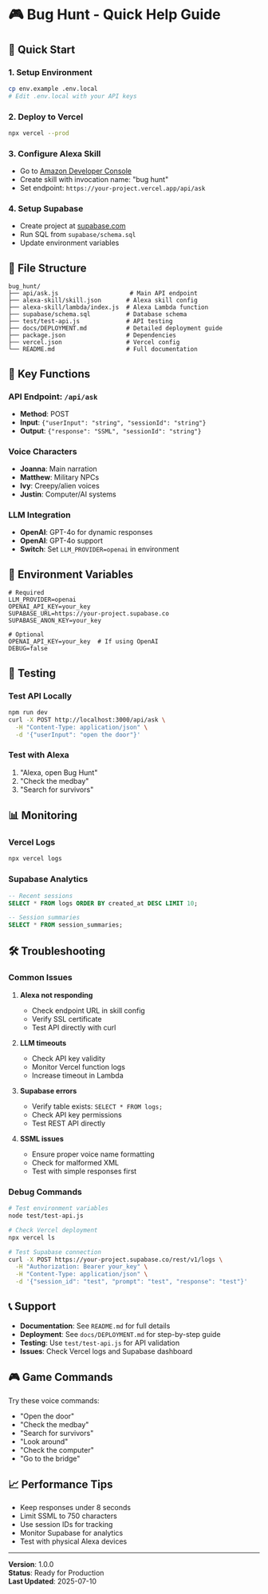 # 🎮 Bug Hunt - Quick Help Guide

## 🚀 Quick Start

### 1. Setup Environment
```bash
cp env.example .env.local
# Edit .env.local with your API keys
```

### 2. Deploy to Vercel
```bash
npx vercel --prod
```

### 3. Configure Alexa Skill
- Go to [Amazon Developer Console](https://developer.amazon.com/alexa)
- Create skill with invocation name: "bug hunt"
- Set endpoint: `https://your-project.vercel.app/api/ask`

### 4. Setup Supabase
- Create project at [supabase.com](https://supabase.com)
- Run SQL from `supabase/schema.sql`
- Update environment variables

## 📁 File Structure

```
bug_hunt/
├── api/ask.js                    # Main API endpoint
├── alexa-skill/skill.json       # Alexa skill config
├── alexa-skill/lambda/index.js  # Alexa Lambda function
├── supabase/schema.sql          # Database schema
├── test/test-api.js             # API testing
├── docs/DEPLOYMENT.md           # Detailed deployment guide
├── package.json                 # Dependencies
├── vercel.json                  # Vercel config
└── README.md                    # Full documentation
```

## 🎯 Key Functions

### API Endpoint: `/api/ask`
- **Method**: POST
- **Input**: `{"userInput": "string", "sessionId": "string"}`
- **Output**: `{"response": "SSML", "sessionId": "string"}`

### Voice Characters
- **Joanna**: Main narration
- **Matthew**: Military NPCs
- **Ivy**: Creepy/alien voices
- **Justin**: Computer/AI systems

### LLM Integration
- **OpenAI**: GPT-4o for dynamic responses
- **OpenAI**: GPT-4o support
- **Switch**: Set `LLM_PROVIDER=openai` in environment

## 🔧 Environment Variables

```env
# Required
LLM_PROVIDER=openai
OPENAI_API_KEY=your_key
SUPABASE_URL=https://your-project.supabase.co
SUPABASE_ANON_KEY=your_key

# Optional
OPENAI_API_KEY=your_key  # If using OpenAI
DEBUG=false
```

## 🧪 Testing

### Test API Locally
```bash
npm run dev
curl -X POST http://localhost:3000/api/ask \
  -H "Content-Type: application/json" \
  -d '{"userInput": "open the door"}'
```

### Test with Alexa
1. "Alexa, open Bug Hunt"
2. "Check the medbay"
3. "Search for survivors"

## 📊 Monitoring

### Vercel Logs
```bash
npx vercel logs
```

### Supabase Analytics
```sql
-- Recent sessions
SELECT * FROM logs ORDER BY created_at DESC LIMIT 10;

-- Session summaries  
SELECT * FROM session_summaries;
```

## 🛠️ Troubleshooting

### Common Issues

1. **Alexa not responding**
   - Check endpoint URL in skill config
   - Verify SSL certificate
   - Test API directly with curl

2. **LLM timeouts**
   - Check API key validity
   - Monitor Vercel function logs
   - Increase timeout in Lambda

3. **Supabase errors**
   - Verify table exists: `SELECT * FROM logs;`
   - Check API key permissions
   - Test REST API directly

4. **SSML issues**
   - Ensure proper voice name formatting
   - Check for malformed XML
   - Test with simple responses first

### Debug Commands

```bash
# Test environment variables
node test/test-api.js

# Check Vercel deployment
npx vercel ls

# Test Supabase connection
curl -X POST https://your-project.supabase.co/rest/v1/logs \
  -H "Authorization: Bearer your_key" \
  -H "Content-Type: application/json" \
  -d '{"session_id": "test", "prompt": "test", "response": "test"}'
```

## 📞 Support

- **Documentation**: See `README.md` for full details
- **Deployment**: See `docs/DEPLOYMENT.md` for step-by-step guide
- **Testing**: Use `test/test-api.js` for API validation
- **Issues**: Check Vercel logs and Supabase dashboard

## 🎮 Game Commands

Try these voice commands:
- "Open the door"
- "Check the medbay" 
- "Search for survivors"
- "Look around"
- "Check the computer"
- "Go to the bridge"

## 📈 Performance Tips

- Keep responses under 8 seconds
- Limit SSML to 750 characters
- Use session IDs for tracking
- Monitor Supabase for analytics
- Test with physical Alexa devices

---

**Version**: 1.0.0  
**Status**: Ready for Production  
**Last Updated**: 2025-07-10 